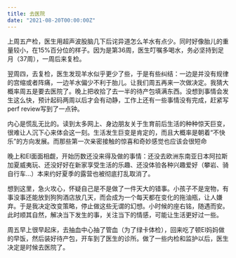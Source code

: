 ```yaml
---
title: 去医院
date: "2021-08-20T00:00:00Z"
---
```


上周五产检，医生用超声波股脑几下后诧异道怎么羊水有点少。同时好像胎儿的重量较小，在15%百分位的样子。因为是第36周，医生叮嘱多喝水，务必坚持到足月（37周），一周后来复检。

翌周四，去复检，医生发现羊水似乎更少了些，于是有些纠结：一边是并没有规律的宫缩或者阵痛，一边羊水偏少不利于胎儿。让我们周五再来一次做决定。我猜大概率周五是要去医院了。晚上把收拾了去一半的待产包填满东西。没想到事情会发生这么快，预计起码两周以后才会有动静，工作上还有一些事情没有完成，赶紧写perf review写到了一点钟。

内心是慌乱无比的。读到太多网上、身边朋友关于生育前后生活的种种惊天巨变，很难让人沉下心来体会这一刻。生活发生巨变是肯定的，而且大概率是朝着“不快乐”的方向发展。而那些第一次亲密接触的惊喜和奇妙感觉也应该会很短命

晚上和El面面相觑，开始历数还没来得及做的事情：还没去欧洲东南亚日本阿拉斯加夏威夷玩、还没好好在新家享受生活的乐趣、还没体验各种兴趣爱好（攀岩、骑自行车…）本来约好夏季的露营也被彻底打乱取消了。

想到这里，急火攻心，怀疑自己是不是做了一件天大的错事。小孩子不是宠物，有事没事还能放到狗狗酒店放几天，而会成为一个每天都在变化的拖油瓶，让人嫌弃。于是我决定改变策略，停止做这些无谓的幻想。小时候的座右铭，随遇而安。此时顺其自然，解决当下发生的事，关注当下的情感，可能让生活更好过一些。

周五早上很早起床，去抽血中心抽了管血（为了绿卡体检），回来吃了顿El妈妈做的早饭，然后装好待产包，开车到了医生的诊所。做了一些内检和监护以后，医生决定是时候去医院了。
